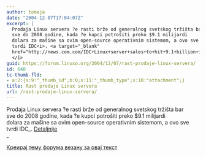 ```yaml
---
author: tomaja
date: "2004-12-07T17:04:07Z"
excerpt: |
  Prodaja Linux servera ?e rasti brže od generalnog svetskog tržišta bar
  sve do 2008 godine, kada ?e kupci potrošiti preko $9.1 milijardi
  dolara za mašine sa ovim open-source operativnim sistemom, a ovo sve
  tvrdi IDC<i>. <a target="_blank"
  href="http://news.com.com/IDC+Linux+server+sales+to+hit+9.1+billion+in+2008/2100-1010_3-5479681.html">Detaljnije</a>
  </i>
guid: https://forum.linuxo.org/2004/12/07/rast-prodaje-linux-servera/
id: 648
tc-thumb-fld:
- a:2:{s:9:"_thumb_id";b:0;s:11:"_thumb_type";s:10:"attachment";}
title: Rast prodaje Linux servera
url: /rast-prodaje-linux-servera/
---
```

Prodaja Linux servera ?e rasti brže od generalnog svetskog tržišta bar  
sve do 2008 godine, kada ?e kupci potrošiti preko $9.1 milijardi  
dolara za mašine sa ovim open-source operativnim sistemom, a ovo sve  
tvrdi IDC_. <a target="_blank"
href="http://news.com.com/IDC+Linux+server+sales+to+hit+9.1+billion+in+2008/2100-1010_3-5479681.html">Detaljnije</a>  
_ <!--break-->

[Креирај тему форума везану за овај текст](https://linuxo.org/nova-tema-na-forumu/?se_pid=648)